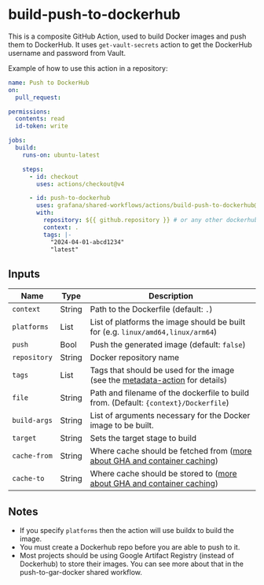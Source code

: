 # build-push-to-dockerhub

This is a composite GitHub Action, used to build Docker images and push them to DockerHub.
It uses `get-vault-secrets` action to get the DockerHub username and password from Vault.

Example of how to use this action in a repository:

```yaml
name: Push to DockerHub
on:
  pull_request:

permissions:
  contents: read
  id-token: write

jobs:
  build:
    runs-on: ubuntu-latest

    steps:
      - id: checkout
        uses: actions/checkout@v4

      - id: push-to-dockerhub
        uses: grafana/shared-workflows/actions/build-push-to-dockerhub@main
        with:
          repository: ${{ github.repository }} # or any other dockerhub repository
          context: .
          tags: |-
            "2024-04-01-abcd1234"
            "latest"
```

## Inputs

| Name         | Type   | Description                                                                                                                                                    |
| ------------ | ------ | -------------------------------------------------------------------------------------------------------------------------------------------------------------- |
| `context`    | String | Path to the Dockerfile (default: `.`)                                                                                                                          |
| `platforms`  | List   | List of platforms the image should be built for (e.g. `linux/amd64,linux/arm64`)                                                                               |
| `push`       | Bool   | Push the generated image (default: `false`)                                                                                                                    |
| `repository` | String | Docker repository name                                                                                                                                         |
| `tags`       | List   | Tags that should be used for the image (see the [metadata-action][mda] for details)                                                                            |
| `file`       | String | Path and filename of the dockerfile to build from. (Default: `{context}/Dockerfile`)                                                                           |
| `build-args` | String | List of arguments necessary for the Docker image to be built.                                                                                                  |
| `target`     | String | Sets the target stage to build                                                                                                                                 |
| `cache-from` | String | Where cache should be fetched from ([more about GHA and container caching](https://www.kenmuse.com/blog/implementing-docker-layer-caching-in-github-actions/)) |
| `cache-to`   | String | Where cache should be stored to ([more about GHA and container caching](https://www.kenmuse.com/blog/implementing-docker-layer-caching-in-github-actions/))    |

[mda]: https://github.com/docker/metadata-action?tab=readme-ov-file#tags-input

## Notes

- If you specify `platforms` then the action will use buildx to build the image.
- You must create a Dockerhub repo before you are able to push to it.
- Most projects should be using Google Artifact Registry (instead of Dockerhub) to store their images. You can see more about that in the push-to-gar-docker shared workflow.
